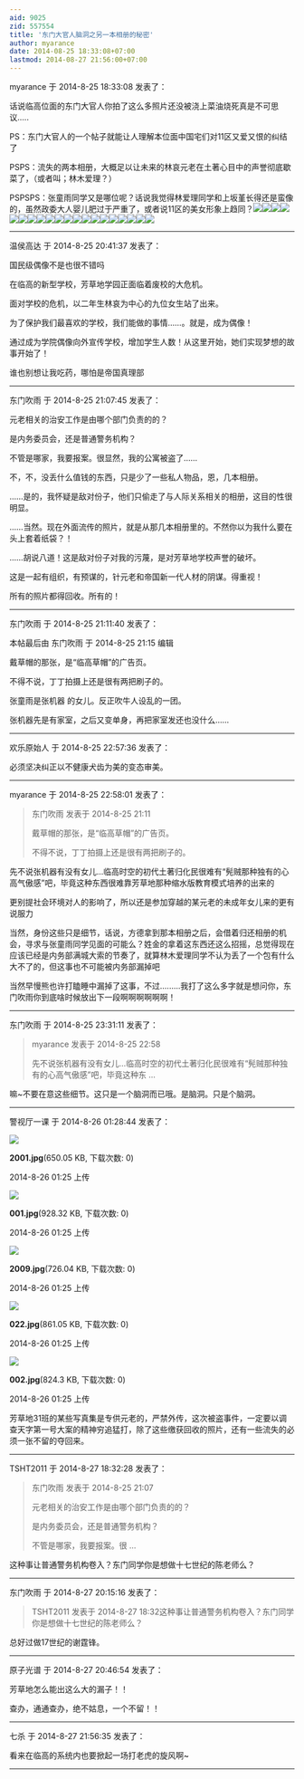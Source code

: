 ```yaml
---
aid: 9025
zid: 557554
title: '东门大官人脑洞之另一本相册的秘密'
author: myarance
date: 2014-08-25 18:33:08+07:00
lastmod: 2014-08-27 21:56:00+07:00
---
```


myarance 于 2014-8-25 18:33:08 发表了：

话说临高位面的东门大官人你拍了这么多照片还没被浇上菜油烧死真是不可思议.....

PS：东门大官人的一个帖子就能让人理解本位面中国宅们对11区又爱又恨的纠结了

PSPS：流失的两本相册，大概足以让未来的林哀元老在土著心目中的声誉彻底歇菜了，（或者叫；林木爱理？）

PSPSPS：张童雨同学又是哪位呢？话说我觉得林爱理同学和上坂堇长得还是蛮像的，虽然政委大人婴儿肥过于严重了，或者说11区的美女形象上趋同？![](https://cdn.jsdelivr.net/gh/lzjluzijie/beichao@main/static/img/180743itlxo7i41wctlw44.jpg)![](https://cdn.jsdelivr.net/gh/lzjluzijie/beichao@main/static/img/180838c6w6u6b3i9pqww6d.jpg)![](https://cdn.jsdelivr.net/gh/lzjluzijie/beichao@main/static/img/180602b0ns0lucusvv666w.jpg)![](https://cdn.jsdelivr.net/gh/lzjluzijie/beichao@main/static/img/180401gv4zmi8lni5q661q.jpg)![](https://cdn.jsdelivr.net/gh/lzjluzijie/beichao@main/static/img/180658e4qq7ol7sanbqs7a.jpg)![](https://cdn.jsdelivr.net/gh/lzjluzijie/beichao@main/static/img/180632utkgq8gnd8jgtvqs.jpg)![](https://cdn.jsdelivr.net/gh/lzjluzijie/beichao@main/static/img/180944lk4u6066qfjkj0oa.jpg)![](https://cdn.jsdelivr.net/gh/lzjluzijie/beichao@main/static/img/180623ofe2edfooobd6122.jpg)![](https://cdn.jsdelivr.net/gh/lzjluzijie/beichao@main/static/img/180612df0eq1q1eutcrce7.jpg)![](https://cdn.jsdelivr.net/gh/lzjluzijie/beichao@main/static/img/180648b8a5wamy5dyxhyvh.jpg)![](https://cdn.jsdelivr.net/gh/lzjluzijie/beichao@main/static/img/180425veazwoxtmnameo18.jpg)![](https://cdn.jsdelivr.net/gh/lzjluzijie/beichao@main/static/img/180502hrj9daamfadaskgr.jpg)![](https://cdn.jsdelivr.net/gh/lzjluzijie/beichao@main/static/img/180443z1bb8nxc18gcfldg.jpg)![](https://cdn.jsdelivr.net/gh/lzjluzijie/beichao@main/static/img/180524zfji525phigzwhf5.jpg)![](https://cdn.jsdelivr.net/gh/lzjluzijie/beichao@main/static/img/180549p0cmmbkrm2ntenob.jpg)![](https://cdn.jsdelivr.net/gh/lzjluzijie/beichao@main/static/img/180731oonu4nanyhytags3.jpg)![](https://cdn.jsdelivr.net/gh/lzjluzijie/beichao@main/static/img/180714z111l8018wt1w81e.jpg)![](https://cdn.jsdelivr.net/gh/lzjluzijie/beichao@main/static/img/180852h4843x34zb845jem.jpg)![](https://cdn.jsdelivr.net/gh/lzjluzijie/beichao@main/static/img/180913ja7kav6kka6atwvz.jpg)![](https://cdn.jsdelivr.net/gh/lzjluzijie/beichao@main/static/img/180921v5z7m1iwzwzi51ww.jpg)

---------

温侯高达 于 2014-8-25 20:41:37 发表了：

国民级偶像不是也很不错吗

在临高的新型学校，芳草地学园正面临着废校的大危机。

面对学校的危机，以二年生林哀为中心的九位女生站了出来。

为了保护我们最喜欢的学校，我们能做的事情……。就是，成为偶像！

通过成为学院偶像向外宣传学校，增加学生人数！从这里开始，她们实现梦想的故事开始了！

谁也别想让我吃药，哪怕是帝国真理部

---------

东门吹雨 于 2014-8-25 21:07:45 发表了：

元老相关的治安工作是由哪个部门负责的的？

是内务委员会，还是普通警务机构？

不管是哪家，我要报案。很显然，我的公寓被盗了……

不，不，没丢什么值钱的东西，只是少了一些私人物品，恩，几本相册。

……是的，我怀疑是敌对份子，他们只偷走了与人际关系相关的相册，这目的性很明显。

……当然。现在外面流传的照片，就是从那几本相册里的。不然你以为我什么要在头上套着纸袋？！

……胡说八道！这是敌对份子对我的污蔑，是对芳草地学校声誉的破坏。

这是一起有组织，有预谋的，针元老和帝国新一代人材的阴谋。得重视！

所有的照片都得回收。所有的！

---------

东门吹雨 于 2014-8-25 21:11:40 发表了：

本帖最后由 东门吹雨 于 2014-8-25 21:15 编辑 

戴草帽的那张，是“临高草帽”的广告页。

不得不说，丁丁拍摄上还是很有两把刷子的。

张童雨是张机器 的女儿。反正吹牛人设乱的一团。

张机器先是有家室，之后又变单身，再把家室发还也没什么……

---------

欢乐原始人 于 2014-8-25 22:57:36 发表了：

必须坚决纠正以不健康犬齿为美的变态审美。

---------

myarance 于 2014-8-25 22:58:01 发表了：

> 东门吹雨 发表于 2014-8-25 21:11
> 
> 戴草帽的那张，是“临高草帽”的广告页。
> 
> 不得不说，丁丁拍摄上还是很有两把刷子的。



先不说张机器有没有女儿...临高时空的初代土著归化民很难有“髡贼那种独有的心高气傲感”吧，毕竟这种东西很难靠芳草地那种缩水版教育模式培养的出来的

更别提社会环境对人的影响了，所以还是参加穿越的某元老的未成年女儿来的更有说服力

当然，身份这些只是细节，话说，方德拿到那本相册之后，会借着归还相册的机会，寻求与张童雨同学见面的可能么？姓金的拿着这东西还这么招摇，总觉得现在应该已经是内务部满城大索的节奏了，就算林木爱理同学不认为丢了一个包有什么大不了的，但这事也不可能被内务部漏掉吧

当然早慢熊也许打瞌睡中漏掉了这事，不过.........我打了这么多字就是想问你，东门吹雨你到底啥时候放出下一段啊啊啊啊啊啊！

---------

东门吹雨 于 2014-8-25 23:31:11 发表了：

> myarance 发表于 2014-8-25 22:58
> 
> 先不说张机器有没有女儿...临高时空的初代土著归化民很难有“髡贼那种独有的心高气傲感”吧，毕竟这种东 ...



嘛~不要在意这些细节。这只是一个脑洞而已哦。是脑洞。只是个脑洞。

---------

警视厅一课 于 2014-8-26 01:28:44 发表了：

![](https://cdn.jsdelivr.net/gh/lzjluzijie/beichao@main/static/img/012553zk6jk6kkbrk3jb15.jpg)



**2001.jpg**(650.05 KB, 下载次数: 0)



2014-8-26 01:25 上传



![](https://cdn.jsdelivr.net/gh/lzjluzijie/beichao@main/static/img/012511mbalgavlvmot292o.jpg)



**001.jpg**(928.32 KB, 下载次数: 0)



2014-8-26 01:25 上传



![](https://cdn.jsdelivr.net/gh/lzjluzijie/beichao@main/static/img/012544oqx3gggzwxt4x0du.jpg)



**2009.jpg**(726.04 KB, 下载次数: 0)



2014-8-26 01:25 上传



![](https://cdn.jsdelivr.net/gh/lzjluzijie/beichao@main/static/img/012533q6xi6g8gxdm6a466.jpg)



**022.jpg**(861.05 KB, 下载次数: 0)



2014-8-26 01:25 上传



![](https://cdn.jsdelivr.net/gh/lzjluzijie/beichao@main/static/img/012522ywkoollmmrmerwmg.jpg)



**002.jpg**(824.3 KB, 下载次数: 0)



2014-8-26 01:25 上传



芳草地31班的某些写真集是专供元老的，严禁外传，这次被盗事件，一定要以调查天字第一号大案的精神穷追猛打，除了这些缴获回收的照片，还有一些流失的必须一张不留的夺回来。

---------

TSHT2011 于 2014-8-27 18:32:28 发表了：

> 东门吹雨 发表于 2014-8-25 21:07
> 
> 元老相关的治安工作是由哪个部门负责的的？
> 
> 是内务委员会，还是普通警务机构？
> 
> 不管是哪家，我要报案。很 ...



这种事让普通警务机构卷入？东门同学你是想做十七世纪的陈老师么？

---------

东门吹雨 于 2014-8-27 20:15:16 发表了：

> TSHT2011 发表于 2014-8-27 18:32这种事让普通警务机构卷入？东门同学你是想做十七世纪的陈老师么？



总好过做17世纪的谢霆锋。

---------

原子光谱 于 2014-8-27 20:46:54 发表了：

芳草地怎么能出这么大的漏子！！

查办，通通查办，绝不姑息，一个不留！！

---------

七杀 于 2014-8-27 21:56:35 发表了：

看来在临高的系统内也要掀起一场打老虎的旋风啊~

---------

